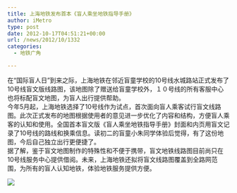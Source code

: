 ```yaml
---
title: 上海地铁发布首本《盲人乘坐地铁指导手册》
author: iMetro
type: post
date: 2012-10-17T04:51:21+00:00
url: /news/2012/10/1332
categories:
  - 地铁广角

---
```

在“国际盲人日”到来之际，上海地铁在邻近盲童学校的10号线水城路站正式发布了10号线盲文版线路图，该地图除了赠送给盲童学校外，１０号线的所有客服中心也将标配盲文地图，为盲人出行提供帮助。  
今年5月起，上海地铁选择了10号线作为试点，首次面向盲人乘客试行盲文线路图。此次正式发布的地图根据使用者的意见进一步优化了内容和结构，方便盲人乘客的认知和使用。全国首本盲文版《盲人乘坐地铁指导手册》封面和内页用盲文记录了10号线的路线和换乘信息。读初二的盲童小朱同学体验后觉得，有了这份地图，今后自己独立出行更便捷了。  
据了解，鉴于盲文地图制作的特殊性和不便于携带，盲文地铁线路图目前尚只在10号线服务中心提供借阅。未来，上海地铁还拟将盲文线路图覆盖到全路网范围，为所有的盲人认知地铁，体验地铁服务提供方便。

![][1]

 [1]: http://shmetro.com/node49/201210/images/img112340_2.jpg